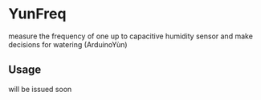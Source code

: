 # YunFreq
measure the frequency of one up to capacitive humidity sensor and make decisions for watering (ArduinoYùn)
## Usage
will be issued soon 
